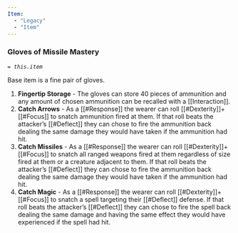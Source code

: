```yaml
---
Item:
  - "Legacy"
  - "Item"
---
```

### Gloves of Missile Mastery
_`= this.item`_ 

Base item is a fine pair of gloves.
1. **Fingertip Storage** - The gloves can store 40 pieces of ammunition and any amount of chosen ammunition can be recalled with a [[Interaction]].
2. **Catch Arrows** - As a [[#Response]] the wearer can roll [[#Dexterity]]+[[#Focus]] to snatch ammunition fired at them. If that roll beats the attacker’s [[#Deflect]] they can chose to fire the ammunition back dealing the same damage they would have taken if the ammunition had hit.
3. **Catch Missiles** - As a [[#Response]] the wearer can roll [[#Dexterity]]+[[#Focus]] to snatch all ranged weapons fired at them regardless of size fired at them or a creature adjacent to them.  If that roll beats the attacker’s [[#Deflect]] they can chose to fire the ammunition back dealing the same damage they would have taken if the ammunition had hit.
4. **Catch Magic** - As a [[#Response]] the wearer can roll [[#Dexterity]]+[[#Focus]] to snatch a spell targeting their [[#Deflect]] defense. If that roll beats the attacker’s [[#Deflect]] they can chose to fire the spell back dealing the same damage and having the same effect they would have experienced if the spell had hit.